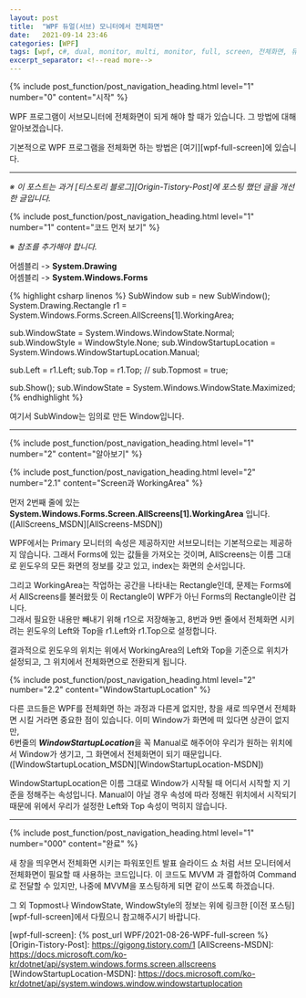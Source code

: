 ```yaml
---
layout: post
title:  "WPF 듀얼(서브) 모니터에서 전체화면"
date:   2021-09-14 23:46
categories: [WPF]
tags: [wpf, c#, dual, monitor, multi, monitor, full, screen, 전체화면, 듀얼모니터, 멀티모니터]
excerpt_separator: <!--read more-->
---
```



<!-- header for toc -->
{% include post_function/post_navigation_heading.html level="1" number="0" content="시작" %}

<!--start excerpt-->
WPF 프로그램이 서브모니터에 전체화면이 되게 해야 할 때가 있습니다. 그 방법에 대해 알아보겠습니다.
<!--read more-->

기본적으로 WPF 프로그램을 전체화면 하는 방법은 [여기][wpf-full-screen]에 있습니다. 

----

*※ 이 포스트는 과거 [티스토리 블로그][Origin-Tistory-Post]에 포스팅 했던 글을 개선한 글입니다.*


<!-- include for toc -->
{% include post_function/post_navigation_heading.html level="1" number="1" content="코드 먼저 보기" %}

※ *참조를 추가해야 합니다.*

어셈블리 -> **System.Drawing**  
어셈블리 -> **System.Windows.Forms**

{% highlight csharp linenos %}
SubWindow sub = new SubWindow();
System.Drawing.Rectangle r1 = System.Windows.Forms.Screen.AllScreens[1].WorkingArea;

sub.WindowState = System.Windows.WindowState.Normal;
sub.WindowStyle = WindowStyle.None;
sub.WindowStartupLocation = System.Windows.WindowStartupLocation.Manual;

sub.Left = r1.Left;
sub.Top = r1.Top;
// sub.Topmost = true;

sub.Show();
sub.WindowState = System.Windows.WindowState.Maximized;
{% endhighlight %}

여기서 SubWindow는 임의로 만든 Window입니다.


----
<!-- include for toc -->
{% include post_function/post_navigation_heading.html level="1" number="2" content="알아보기" %}


<!-- include for toc -->
{% include post_function/post_navigation_heading.html level="2" number="2.1" content="Screen과 WorkingArea" %}

먼저 2번째 줄에 있는 **System.Windows.Forms.Screen.AllScreens[1].WorkingArea** 입니다. ([AllScreens_MSDN][AllScreens-MSDN])

WPF에서는 Primary 모니터의 속성은 제공하지만 서브모니터는 기본적으로는 제공하지 않습니다. 그래서 Forms에 있는 값들을 가져오는 것이며, AllScreens는 이름 그대로 윈도우의 모든 화면의 정보를 갖고 있고, index는 화면의 순서입니다.

그리고 WorkingArea는 작업하는 공간을 나타내는 Rectangle인데, 문제는 Forms에서 AllScreens를 불러왔듯 이 Rectangle이 WPF가 아닌 Forms의 Rectangle이란 겁니다.  
그래서 필요한 내용만 빼내기 위해 r1으로 저장해놓고, 8번과 9번 줄에서 전체화면 시키려는 윈도우의 Left와 Top을 r1.Left와 r1.Top으로 설정합니다.

결과적으로 윈도우의 위치는 위에서 WorkingArea의 Left와 Top을 기준으로 위치가 설정되고, 그 위치에서 전체화면으로 전환되게 됩니다.


<!-- include for toc -->
{% include post_function/post_navigation_heading.html level="2" number="2.2" content="WindowStartupLocation" %}

다른 코드들은 WPF를 전체화면 하는 과정과 다른게 없지만, 창을 새로 띄우면서 전체화면 시킬 거라면 중요한 점이 있습니다. 이미 Window가 화면에 떠 있다면 상관이 없지만,   
6번줄의 ***WindowStartupLocation***을 꼭 Manual로 해주어야 우리가 원하는 위치에서 Window가 생기고, 그 화면에서 전체화면이 되기 때문입니다.  
([WindowStartupLocation_MSDN][WindowStartupLocation-MSDN])

WindowStartupLocation은 이름 그대로 Window가 시작될 때 어디서 시작할 지 기준을 정해주는 속성입니다. 
Manual이 아닐 경우 속성에 따라 정해진 위치에서 시작되기 때문에 위에서 우리가 설정한 Left와 Top 속성이 먹히지 않습니다.


----
<!-- include for toc -->
{% include post_function/post_navigation_heading.html level="1" number="000" content="완료" %}

새 창을 띄우면서 전체화면 시키는 파워포인트 발표 슬라이드 쇼 처럼 서브 모니터에서 전체화면이 필요할 때 사용하는 코드입니다.
이 코드도 MVVM 과 결합하여 Command로 전달할 수 있지만, 나중에 MVVM을 포스팅하게 되면 같이 쓰도록 하겠습니다.

그 외 Topmost나 WindowState, WindowStyle의 정보는 위에 링크한 [이전 포스팅][wpf-full-screen]에서 다뤘으니 참고해주시기 바랍니다.



[wpf-full-screen]: {% post_url WPF/2021-08-26-WPF-full-screen %}
[Origin-Tistory-Post]: https://gigong.tistory.com/1
[AllScreens-MSDN]: https://docs.microsoft.com/ko-kr/dotnet/api/system.windows.forms.screen.allscreens
[WindowStartupLocation-MSDN]: https://docs.microsoft.com/ko-kr/dotnet/api/system.windows.window.windowstartuplocation